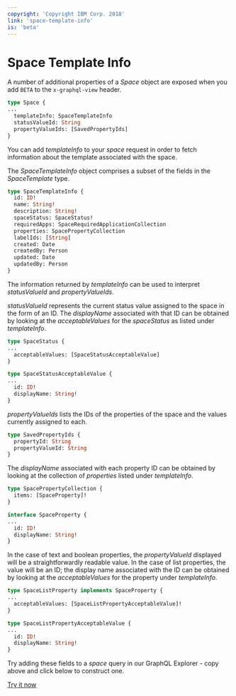 ```yaml
---
copyright: 'Copyright IBM Corp. 2018'
link: 'space-template-info'
is: 'beta'
---
```


# Space Template Info

A number of additional properties of a _Space_ object are exposed when you add `BETA` to the `x-graphql-view` header.

```graphql
type Space {
...
  templateInfo: SpaceTemplateInfo
  statusValueId: String
  propertyValueIds: [SavedPropertyIds]
}
```

You can add _templateInfo_ to your _space_ request in order to fetch information about the template associated with the space.

The _SpaceTemplateInfo_ object comprises a subset of the fields in the _SpaceTemplate_ type.

```graphql
type SpaceTemplateInfo {
  id: ID!
  name: String!
  description: String!
  spaceStatus: SpaceStatus!
  requiredApps: SpaceRequiredApplicationCollection
  properties: SpacePropertyCollection
  labelIds: [String]
  created: Date
  createdBy: Person
  updated: Date
  updatedBy: Person
}
```

The information returned by _templateInfo_ can be used to interpret _statusValueId_ and _propertyValueIds_.

_statusValueId_ represents the current status value assigned to the space in the form of an ID. The _displayName_ associated with that ID can be obtained by looking at the _acceptableValues_ for the _spaceStatus_ as listed under _templateInfo_.

```graphql
type SpaceStatus {
...
  acceptableValues: [SpaceStatusAcceptableValue]
}

type SpaceStatusAcceptableValue {
...
  id: ID!
  displayName: String!
}
```

_propertyValueIds_ lists the IDs of the properties of the space and the values currently assigned to each.

```graphql
type SavedPropertyIds {
  propertyId: String
  propertyValueId: String
}
```

The _displayName_ associated with each property ID can be obtained by looking at the collection of _properties_ listed under _templateInfo_.

```graphql
type SpacePropertyCollection {
  items: [SpaceProperty]!
}

interface SpaceProperty {
...
  id: ID!
  displayName: String!
}
```

In the case of text and boolean properties, the _propertyValueId_ displayed will be a straightforwardly readable value. In the case of list properties, the value will be an ID; the display name associated with the ID can be obtained by looking at the _acceptableValues_ for the property under _templateInfo_.

```graphql
type SpaceListProperty implements SpaceProperty {
...
  acceptableValues: [SpaceListPropertyAcceptableValue]!
}

type SpaceListPropertyAcceptableValue {
...
  id: ID!
  displayName: String!
}
```

Try adding these fields to a _space_ query in our GraphQL Explorer - copy above and click below to construct one.
   
<div class="try-it-now">
  <a href="https://developer.watsonwork.ibm.com/tools/graphql?apiType=beta" target="_blank">Try it now</a>
</div>
  
